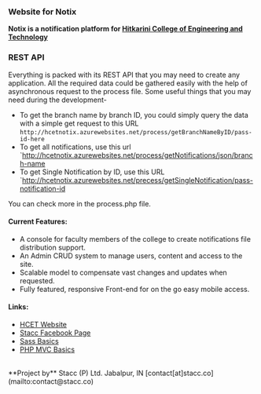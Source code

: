 ### Website for Notix  
**Notix is a notification platform for [Hitkarini College of Engineering and Technology](https://en.wikipedia.org/wiki/Hitkarini_College_of_Engineering_and_Technology)**  

### REST API

Everything is packed with its REST API that you may need to create any application. All the required data could be gathered easily with the help of asynchronous request to the process file. Some useful things that you may need during the development-

* To get the branch name by branch ID, you could simply query the data with a simple get request to this URL `http://hcetnotix.azurewebsites.net/process/getBranchNameByID/pass-id-here`
* To get all notifications, use this url `http://hcetnotix.azurewebsites.net/process/getNotifications/json/branch-name
* To get Single Notification by ID, use this URL `http://hcetnotix.azurewebsites.net/precess/getSingleNotification/pass-notification-id

You can check more in the process.php file.

#### Current Features:  
* A console for faculty members of the college to create notifications file distribution support.
* An Admin CRUD system to manage users, content and access to the site.
* Scalable model to compensate vast changes and updates when requested.
* Fully featured, responsive Front-end for on the go easy mobile access.

#### Links:
* [HCET Website](http://hcet.hitkarini.com/)
* [Stacc Facebook Page](http://facebook.com/staccteam)
* [Sass Basics](http://sass-lang.com/documentation/file.SASS_REFERENCE.html)
* [PHP MVC Basics](http://www.sitepoint.com/the-mvc-pattern-and-php-1)

<br>
**Project by**  
Stacc (P) Ltd.  
Jabalpur, IN  
[contact[at]stacc.co](mailto:contact@stacc.co)
